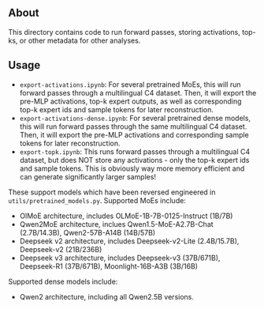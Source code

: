 ## About
This directory contains code to run forward passes, storing activations, top-ks, or other metadata for other analyses.


## Usage
- `export-activations.ipynb`: For several pretrained MoEs, this will run forward passes through a multilingual C4 dataset. Then, it will export the pre-MLP activations, top-k expert outputs, as well as corresponding top-k expert ids and sample tokens for later reconstruction.
- `export-activations-dense.ipynb`: For several pretrained dense models, this will run forward passes through the same multilingual C4 dataset. Then, it will export the pre-MLP activations and corresponding sample tokens for later reconstruction.
- `export-topk.ipynb`: This runs forward passes through a multilingual C4 dataset, but does NOT store any activations - only the top-k expert ids and sample tokens. This is obviously way more memory efficient and can generate significantly larger samples!

These support models which have been reversed engineered in `utils/pretrained_models.py`. Supported MoEs include:
- OlMoE architecture, includes OLMoE-1B-7B-0125-Instruct (1B/7B)
- Qwen2MoE architecture, inclues Qwen1.5-MoE-A2.7B-Chat (2.7B/14.3B), Qwen2-57B-A14B (14B/57B)
- Deepseek v2 architecture, includes Deepseek-v2-Lite (2.4B/15.7B), Deepseek-v2 (21B/236B)
- Deepseek v3 architecture, includes Deepseek-v3 (37B/671B), Deepseek-R1 (37B/671B), Moonlight-16B-A3B (3B/16B)

Supported dense models include:
- Qwen2 architecture, including all Qwen2.5B versions.